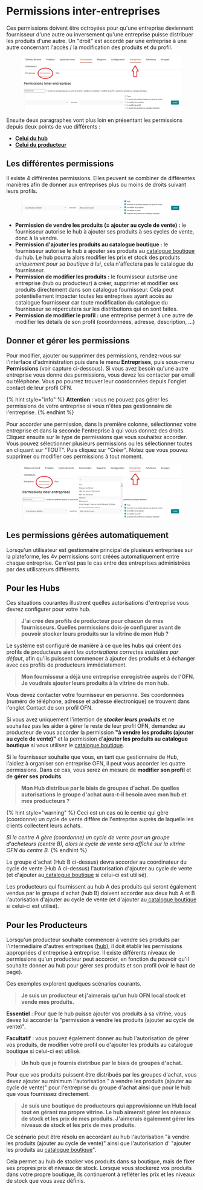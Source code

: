 # Permissions inter-entreprises

Ces permissions doivent être octroyées pour qu'une entreprise deviennent fournisseur d'une autre ou inversement qu'une entreprise puisse distribuer les produits d'une autre. Un "droit" est accordé par une entreprise à une autre concernant l'accès / la modification des produits et du profil.

<figure><img src="../../.gitbook/assets/Permissions inter-entreprise_cadres.jpg" alt=""><figcaption></figcaption></figure>



Ensuite deux paragraphes vont plus loin en présentant les permissions depuis deux points de vue différents :

* [**Celui du hub**](https://guide.openfoodnetwork.org/v/fr/basic-features/enterprise-profile/enterprise-to-enterprise-permissions-e2es#pour-les-hubs)
* [**Celui du producteur**](https://guide.openfoodnetwork.org/v/fr/basic-features/enterprise-profile/enterprise-to-enterprise-permissions-e2es#pour-les-producteurs)

## Les différentes permissions

Il existe 4 différentes permissions. Elles peuvent se combiner de différentes manières afin de donner aux entreprises plus ou moins de droits suivant leurs profils.&#x20;

<figure><img src="../../.gitbook/assets/Permission inter-entreprise autorise.jpg" alt=""><figcaption></figcaption></figure>

* **Permission de vendre les produits (= ajouter au cycle de vente) :** le fournisseur autorise le hub à ajouter ses produits à ses cycles de vente, donc à la vendre.
* **Permission d'ajouter les produits au catalogue boutique :** le fournisseur autorise le hub à ajouter ses produits au [catalogue boutique](https://guide.openfoodnetwork.org/v/fr/basic-features/products-1/inventory-tool) du hub. Le hub pourra alors modifier les prix et stock des produits _uniquement pour sa boutique à lui_, cela n'affectera pas le catalogue du fournisseur.
* **Permission de modifier les produits :** le fournisseur autorise une entreprise (hub ou producteur) à créer, supprimer et modifier ses produits directement dans son catalogue fournisseur. Cela peut potentiellement impacter toutes les entreprises ayant accès au catalogue fournisseur car toute modification du catalogue du fournisseur se répercutera sur les distributions qui en sont faites.
* **Permission de modifier le profil :** une entreprise permet à une autre de modifier les détails de son profil (coordonnées, adresse, description, ...)

## Donner et gérer les permissions

Pour modifier, ajouter ou supprimer des permissions, rendez-vous sur l'interface d'administration puis dans le menu **Entreprises**, puis sous-menu **Permissions** (voir capture ci-dessous). Si vous avez besoin qu'une autre entreprise vous donne des permissions, vous devez les contacter par email ou téléphone. Vous po pourrez trouver leur coordonnées depuis l'onglet contact de leur profil OFN.

{% hint style="info" %}
**Attention** : vous ne pouvez pas gérer les permissions de votre entreprise si vous n'êtes pas gestionnaire de l'entreprise.
{% endhint %}

Pour accorder une permission, dans la première colonne, sélectionnez votre entreprise et dans la seconde l'entreprise à qui vous donnez des droits. Cliquez ensuite sur le type de permissions que vous souhaitez accorder. Vous pouvez sélectionner plusieurs permissions ou les sélectionner toutes en cliquant sur "TOUT". Puis cliquez sur "Créer". Notez que vous pouvez supprimer ou modifier ces permissions à tout moment.

<figure><img src="../../.gitbook/assets/permission inter entreprise_autorise 2_cadre.jpg" alt=""><figcaption></figcaption></figure>

## Les permissions gérées automatiquement

Lorsqu'un utilisateur est gestionnaire principal de plusieurs entreprises sur la plateforme, les 4v permissions sont créées automatiquement entre chaque entreprise. Ce n'est pas le cas entre des entreprises administrées par des utilisateurs différents.

## Pour les Hubs

Ces situations courantes illustrent quelles autorisations d'entreprise vous devrez configurer pour votre hub.

> **J'ai créé des profils de producteur pour chacun de mes fournisseurs. Quelles permissions dois-je configurer avant de pouvoir stocker leurs produits sur la vitrine de mon Hub ?**

Le système est configuré de manière à ce que les hubs qui créent des profils de producteurs aient _les autorisations correctes installées par défaut_, afin qu'ils puissent commencer à ajouter des produits et à échanger avec ces profils de producteurs immédiatement.

> **Mon fournisseur a déjà une entreprise enregistrée auprès de l'OFN. Je voudrais ajouter leurs produits à la vitrine de mon hub.**

Vous devez contacter votre fournisseur en personne. Ses coordonnées (numéro de téléphone, adresse et adresse électronique) se trouvent dans l'onglet Contact de son profil OFN.

Si vous avez uniquement l'intention de _**stocker leurs produits**_ et ne souhaitez pas les aider à gérer le reste de leur profil OFN, demandez au producteur de vous accorder la permission **"à vendre les produits (ajouter au cycle de vente)"** et la permission d'**ajouter les produits au catalogue boutique** si vous utilisez le [catalogue boutique](https://guide.openfoodnetwork.org/v/fr/basic-features/products-1/inventory-tool).&#x20;

Si le fournisseur souhaite que vous, en tant que gestionnaire de Hub, l'aidiez à organiser son entreprise OFN, il peut vous accorder les quatre permissions. Dans ce cas, vous serez en mesure de **modifier son profil** et de **gérer ses produits**.

> **Mon Hub distribue par le biais de groupes d'achat. De quelles autorisations le groupe d'achat aura-t-il besoin avec mon hub et mes producteurs ?**

{% hint style="warning" %}
Ceci est un cas où le centre qui gère (coordonne) un cycle de vente diffère de l'entreprise auprès de laquelle les clients collectent leurs achats.&#x20;

_Si le centre A gère (coordonne) un cycle de vente pour un groupe d'acheteurs (centre B), alors le cycle de vente sera affiché sur la vitrine OFN du centre B._
{% endhint %}

Le groupe d'achat (Hub B ci-dessus) devra accorder au coordinateur du cycle de vente (Hub A ci-dessus) l'autorisation d'ajouter au cycle de vente (et d'ajouter au[ catalogue boutique](https://guide.openfoodnetwork.org/v/fr/basic-features/products-1/inventory-tool) si celui-ci est utilisé).

Les producteurs qui fournissent au hub A des produits qui seront également vendus par le groupe d'achat (hub B) doivent accorder aux deux hub A et B l'autorisation d'ajouter au cycle de vente (et d'ajouter au[ catalogue boutique](https://guide.openfoodnetwork.org/v/fr/basic-features/products-1/inventory-tool) si celui-ci est utilisé).

## Pour les Producteurs

Lorsqu'un producteur souhaite commencer à vendre ses produits par l'intermédiaire d'autres entreprises ([hub](https://guide.openfoodnetwork.org/v/fr/quick-start-guides/multi-producers-shop-hub-quick-setup-guide)), il doit établir les permissions appropriées d'entreprise à entreprise. Il existe différents niveaux de permissions qu'un producteur peut accorder, en fonction du pouvoir qu'il souhaite donner au hub pour gérer ses produits et son profil (voir le haut de page).&#x20;

Ces exemples explorent quelques scénarios courants.

> **Je suis un producteur et j'aimerais qu'un hub OFN local stock et vende mes produits.**

**Essentiel** : Pour que le hub puisse ajouter vos produits à sa vitrine, vous devez lui accorder la "permission à vendre les produits (ajouter au cycle de vente)".&#x20;

**Facultatif** : vous pouvez également donner au hub l'autorisation de gérer vos produits, de modifier votre profil ou d'ajouter les produits au catalogue boutique si celui-ci est utilisé.

> **Un hub que je fournis distribue par le biais de groupes d'achat.**

Pour que vos produits puissent être distribués par les groupes d'achat, vous devez ajouter au minimum l'autorisation " à vendre les produits (ajouter au cycle de vente)" pour l'entreprise du groupe d'achat ainsi que pour le hub que vous fournissez directement.

> **Je suis une boutique de producteurs qui approvisionne un Hub local tout en gérant ma propre vitrine. Le hub aimerait gérer les niveaux de stock et les prix de mes produits. J'aimerais également gérer les niveaux de stock et les prix de mes produits.**

Ce scénario peut être résolu en accordant au hub l'autorisation "à vendre les produits (ajouter au cycle de vente)" ainsi que l'autorisation d' "ajouter les produits au [catalogue boutique](https://guide.openfoodnetwork.org/v/fr/basic-features/products-1/inventory-tool)".&#x20;

Cela permet au hub de stocker vos produits dans sa boutique, mais de fixer ses propres prix et niveaux de stock. Lorsque vous stockerez vos produits dans votre propre boutique, ils continueront à refléter les prix et les niveaux de stock que vous avez définis.
